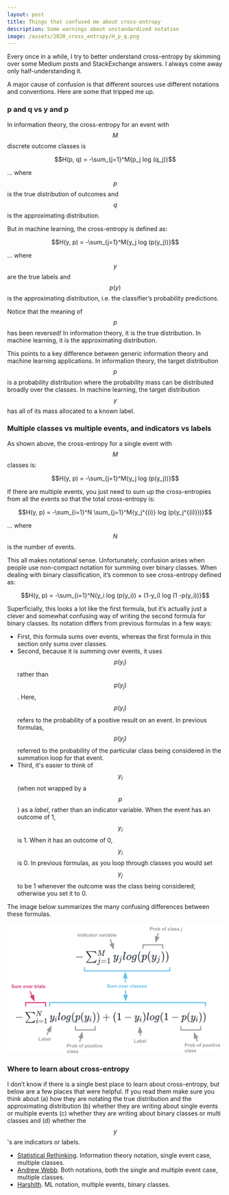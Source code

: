 ```yaml
---
layout: post
title: Things that confused me about cross-entropy
description: Some warnings about unstandardized notation
image: /assets/2020_cross_entropy/H_p_q.png
---
```


Every once in a while, I try to better understand cross-entropy by skimming over some Medium posts and StackExchange answers. I always come away only half-understanding it.

A major cause of confusion is that different sources use different notations and conventions. Here are some that tripped me up.

### p and q vs y and p

In information theory, the cross-entropy for an event with $$M$$ discrete outcome classes is 

$$H(p, q) = -\sum_{j=1}^M{p_j log (q_j)}$$

… where $$p$$ is the true distribution of outcomes and $$q$$ is the approximating distribution.

But in machine learning, the cross-entropy is defined as:

$$H(y, p) = -\sum_{j=1}^M{y_j log (p(y_j))}$$

… where $$y$$ are the true labels and $$p(y)$$ is the approximating distribution, i.e. the classifier’s probability predictions.

Notice that the meaning of $$p$$ has been reversed! In information theory, it is the true distribution. In machine learning, it is the approximating distribution.

This points to a key difference between generic information theory and machine learning applications. In information theory, the target distribution $$p$$ is a probability distribution where the probability mass can be distributed broadly over the classes. In machine learning, the target distribution $$y$$ has all of its mass allocated to a known label.


### Multiple classes vs multiple events, and indicators vs labels

As shown above, the cross-entropy for a single event with $$M$$ classes is:

$$H(y, p) = -\sum_{j=1}^M{y_j log (p(y_j))}$$

If there are multiple events, you just need to sum up the cross-entropies from all the events so that the total cross-entropy is:

$$H(y, p) = -\sum_{i=1}^N \sum_{j=1}^M{y_j^{(i)} log (p(y_j^{(i)}))}$$

… where $$N$$ is the number of events.

This all makes notational sense. Unfortunately, confusion arises when people use non-compact notation for summing over binary classes. When dealing with binary classification, it’s common to see cross-entropy defined as:

$$H(y, p) = -\sum_{i=1}^N{y_i log (p(y_i)) + (1-y_i) log (1 -p(y_i))}$$

Superficially, this looks a lot like the first formula, but it’s actually just a clever and somewhat confusing way of writing the second formula for binary classes. Its notation differs from previous formulas in a few ways:
* First, this formula sums over events, whereas the first formula in this section only sums over classes. 
* Second, because it is summing over events, it uses $$ p(y_i) $$ rather than $$ p(y_j) $$. Here, $$ p(y_i) $$ refers to the probability of a positive result on an event. In previous formulas, $$ p(y_j) $$ referred to the probability of the particular class being considered in the summation loop for that event.
* Third, it's easier to think of $$ y_i $$ (when not wrapped by a $$ p $$) as a *label*, rather than an indicator variable. When the event has an outcome of 1, $$ y_i $$ is 1. When it has an outcome of 0, $$ y_i $$ is 0. In previous formulas, as you loop through classes you would set $$ y_j $$ to be 1 whenever the outcome was the class being considered; otherwise you set it to 0.

The image below summarizes the many confusing differences between these formulas.

<img src='/assets/2020_cross_entropy/cross-entropy.png'>

### Where to learn about cross-entropy
I don’t know if there is a single best place to learn about cross-entropy, but below are a few places that were helpful. If you read them make sure you think about (a) how they are notating the true distribution and the approximating distribution (b) whether they are writing about single events or multiple events (c) whether they are writing about binary classes or multi classes and (d) whether the $$ y $$'s are indicators or labels.

- [Statistical Rethinking](https://xcelab.net/rm/statistical-rethinking). Information theory notation, single event case, multiple classes. 
- [Andrew Webb](http://www.awebb.info/probability/2017/05/18/cross-entropy-and-log-likelihood.html). Both notations, both the single and multiple event case, multiple classes.
- [Harshith](https://towardsdatascience.com/log-loss-function-math-explained-5b83cd8d9c83). ML notation, multiple events, binary classes.


